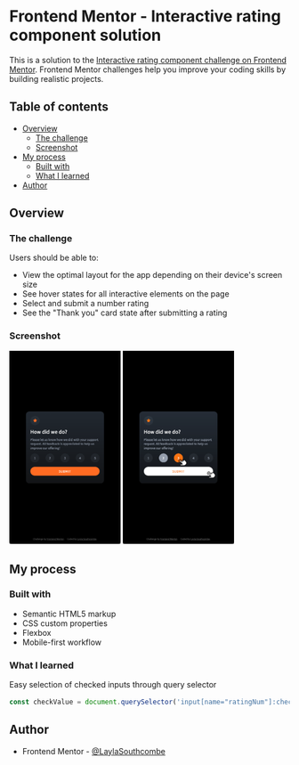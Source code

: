# Frontend Mentor - Interactive rating component solution

This is a solution to the [Interactive rating component challenge on Frontend Mentor](https://www.frontendmentor.io/challenges/interactive-rating-component-koxpeBUmI). Frontend Mentor challenges help you improve your coding skills by building realistic projects. 

## Table of contents

- [Overview](#overview)
  - [The challenge](#the-challenge)
  - [Screenshot](#screenshot)
- [My process](#my-process)
  - [Built with](#built-with)
  - [What I learned](#what-i-learned)
- [Author](#author)

## Overview

### The challenge

Users should be able to:

- View the optimal layout for the app depending on their device's screen size
- See hover states for all interactive elements on the page
- Select and submit a number rating
- See the "Thank you" card state after submitting a rating

### Screenshot
<img src="./images/resting_state.png" width="200px">
<img src="./images/active_states.png" width="200px">

## My process

### Built with

- Semantic HTML5 markup
- CSS custom properties
- Flexbox
- Mobile-first workflow

### What I learned

Easy selection of checked inputs through query selector

```js
const checkValue = document.querySelector('input[name="ratingNum"]:checked')
```

## Author
- Frontend Mentor - [@LaylaSouthcombe](https://www.frontendmentor.io/profile/LaylaSouthcombe)
